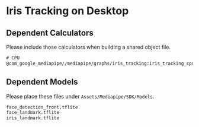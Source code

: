 # Iris Tracking on Desktop

## Dependent Calculators
Please include those calculators when building a shared object file.

```txt
# CPU
@com_google_mediapipe//mediapipe/graphs/iris_tracking:iris_tracking_cpu_deps
```

## Dependent Models
Please place these files under `Assets/Mediapipe/SDK/Models`.

```txt
face_detection_front.tflite
face_landmark.tflite
iris_landmark.tflite
```
